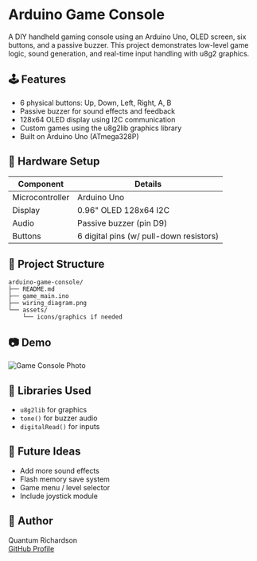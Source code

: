 # Arduino Game Console

A DIY handheld gaming console using an Arduino Uno, OLED screen, six buttons, and a passive buzzer. This project demonstrates low-level game logic, sound generation, and real-time input handling with u8g2 graphics.

## 🕹️ Features

- 6 physical buttons: Up, Down, Left, Right, A, B
- Passive buzzer for sound effects and feedback
- 128x64 OLED display using I2C communication
- Custom games using the u8g2lib graphics library
- Built on Arduino Uno (ATmega328P)

## 🔌 Hardware Setup

| Component         | Details                     |
|------------------|-----------------------------|
| Microcontroller  | Arduino Uno                 |
| Display          | 0.96" OLED 128x64 I2C       |
| Audio            | Passive buzzer (pin D9)     |
| Buttons          | 6 digital pins (w/ pull-down resistors) |

## 🧱 Project Structure

```
arduino-game-console/
├── README.md
├── game_main.ino
├── wiring_diagram.png
└── assets/
    └── icons/graphics if needed
```

## 📷 Demo

![Game Console Photo](assets/console.jpg)


## 🔧 Libraries Used

- `u8g2lib` for graphics
- `tone()` for buzzer audio
- `digitalRead()` for inputs

## 🔄 Future Ideas

- Add more sound effects
- Flash memory save system
- Game menu / level selector
- Include joystick module

## 🧠 Author

Quantum Richardson  
[GitHub Profile](https://github.com/MadTech25)
